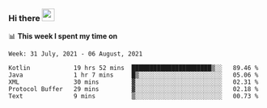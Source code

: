 ### Hi there <a href="https://www.gautamkrishnar.com/"><img src="https://media.giphy.com/media/hvRJCLFzcasrR4ia7z/giphy.gif" width="25px"></a>

📊 **This week I spent my time on**

<!--START_SECTION:waka-->
```text
Week: 31 July, 2021 - 06 August, 2021

Kotlin            19 hrs 52 mins  ██████████████████████▒░░   89.46 % 
Java              1 hr 7 mins     █▒░░░░░░░░░░░░░░░░░░░░░░░   05.06 % 
XML               30 mins         ▓░░░░░░░░░░░░░░░░░░░░░░░░   02.31 % 
Protocol Buffer   29 mins         ▓░░░░░░░░░░░░░░░░░░░░░░░░   02.18 % 
Text              9 mins          ▒░░░░░░░░░░░░░░░░░░░░░░░░   00.73 % 
```
<!--END_SECTION:waka-->
